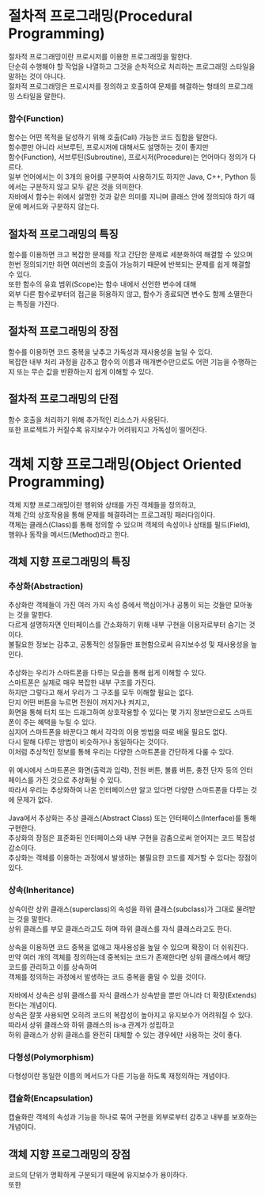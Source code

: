 # 절차적 프로그래밍(Procedural Programming)
절차적 프로그래밍이란 프로시저를 이용한 프로그래밍을 말한다.<br/>
단순히 수행해야 할 작업을 나열하고 그것을 순차적으로 처리하는 프로그래밍 스타일을 말하는 것이 아니다.<br/>
절차적 프로그래밍은 프로시저를 정의하고 호출하여 문제를 해결하는 형태의 프로그래밍 스타일을 말한다.
### 함수(Function)
함수는 어떤 목적을 달성하기 위해 호출(Call) 가능한 코드 집합을 말한다.<br/>
함수뿐만 아니라 서브루틴, 프로시저에 대해서도 설명하는 것이 좋지만<br/>
함수(Function), 서브루틴(Subroutine), 프로시저(Procedure)는 언어마다 정의가 다르다.<br/>
일부 언어에서는 이 3개의 용어를 구분하여 사용하기도 하지만 Java, C++, Python 등에서는 구분하지 않고 모두 같은 것을 의미한다.<br/>
자바에서 함수는 위에서 설명한 것과 같은 의미를 지니며 클래스 안에 정의되야 하기 때문에 메서드와 구분하지 않는다.
## 절차적 프로그래밍의 특징
함수를 이용하면 크고 복잡한 문제를 작고 간단한 문제로 세분화하여 해결할 수 있으며<br/>
한번 정의되기만 하면 여러번의 호출이 가능하기 때문에 반복되는 문제를 쉽게 해결할 수 있다.<br/>
또한 함수의 유효 범위(Scope)는 함수 내에서 선언한 변수에 대해<br/>
외부 다른 함수로부터의 접근을 허용하지 않고, 함수가 종료되면 변수도 함께 소멸한다는 특징을 가진다.
## 절차적 프로그래밍의 장점
함수를 이용하면 코드 중복을 낮추고 가독성과 재사용성을 높일 수 있다.<br/>
복잡한 내부 처리 과정을 감추고 함수의 이름과 매개변수만으로도 어떤 기능을 수행하는지 또는 무슨 값을 반환하는지 쉽게 이해할 수 있다.
## 절차적 프로그래밍의 단점
함수 호출을 처리하기 위해 추가적인 리소스가 사용된다.<br/>
또한 프로젝트가 커질수록 유지보수가 어려워지고 가독성이 떨어진다.
# 객체 지향 프로그래밍(Object Oriented Programming)
객체 지향 프로그래밍이란 행위와 상태를 가진 객체들을 정의하고,<br/>
객체 간의 상호작용을 통해 문제를 해결하려는 프로그래밍 패러다임이다.<br/>
객체는 클래스(Class)를 통해 정의할 수 있으며 객체의 속성이나 상태를 필드(Field), 행위나 동작을 메서드(Method)라고 한다.
## 객체 지향 프로그래밍의 특징
### 추상화(Abstraction)
추상화란 객체들이 가진 여러 가지 속성 중에서 핵심이거나 공통이 되는 것들만 모아놓는 것을 말한다.<br/>
다르게 설명하자면 인터페이스를 간소화하기 위해 내부 구현을 이용자로부터 숨기는 것이다.<br/>
불필요한 정보는 감추고, 공통적인 성질들만 표현함으로써 유지보수성 및 재사용성을 높인다.<br/>
<br/>
추상화는 우리가 스마트폰을 다루는 모습을 통해 쉽게 이해할 수 있다.<br/>
스마트폰은 실제로 매우 복잡한 내부 구조를 가진다.<br/>
하지만 그렇다고 해서 우리가 그 구조를 모두 이해할 필요는 없다.<br/>
단지 어떤 버튼을 누르면 전원이 꺼지거나 켜지고,<br/>
화면을 통해 터치 또는 드래그하여 상호작용할 수 있다는 몇 가지 정보만으로도 스마트폰이 주는 혜택을 누릴 수 있다.<br/>
심지어 스마트폰을 바꾼다고 해서 각각의 이용 방법을 따로 배울 필요도 없다.<br/>
다시 말해 다루는 방법이 비슷하거나 동일하다는 것이다.<br/>
이처럼 추상적인 정보를 통해 우리는 다양한 스마트폰을 간단하게 다룰 수 있다.<br>
<br/>
위 예시에서 스마트폰은 화면(출력과 입력), 전원 버튼, 볼륨 버튼, 충전 단자 등의 인터페이스를 가진 것으로 추상화될 수 있다.<br/>
따라서 우리는 추상화하여 나온 인터페이스만 알고 있다면 다양한 스마트폰을 다루는 것에 문제가 없다.<br/>
<br/>
Java에서 추상화는 추상 클래스(Abstract Class) 또는 인터페이스(Interface)를 통해 구현한다.<br/>
추상화의 장점은 표준화된 인터페이스와 내부 구현을 감춤으로써 얻어지는 코드 복잡성 감소이다.<br/>
추상화는 객체를 이용하는 과정에서 발생하는 불필요한 코드를 제거할 수 있다는 장점이 있다.

### 상속(Inheritance)
상속이란 상위 클래스(superclass)의 속성을 하위 클래스(subclass)가 그대로 물려받는 것을 말한다.<br/>
상위 클래스를 부모 클래스라고도 하며 하위 클래스를 자식 클래스라고도 한다.<br/>
<br/>
상속을 이용하면 코드 중복을 없애고 재사용성을 높일 수 있으며 확장이 더 쉬워진다.<br/>
만약 여러 개의 객체를 정의하는데 중복되는 코드가 존재한다면 상위 클래스에서 해당 코드를 관리하고 이를 상속하여<br/>
객체를 정의하는 과정에서 발생하는 코드 중복을 줄일 수 있을 것이다.<br/>
<br/>
자바에서 상속은 상위 클래스를 자식 클래스가 상속받을 뿐만 아니라 더 확장(Extends)한다는 개념이다.<br/>
상속은 잘못 사용되면 오히려 코드의 복잡성이 높아지고 유지보수가 어려워질 수 있다.<br/>
따라서 상위 클래스와 하위 클래스의 is-a 관계가 성립하고<br/>
하위 클래스가 상위 클래스를 완전히 대체할 수 있는 경우에만 사용하는 것이 좋다.

### 다형성(Polymorphism)
다형성이란 동일한 이름의 메서드가 다른 기능을 하도록 재정의하는 개념이다.<br/>

### 캡슐화(Encapsulation)
캡슐화란 객체의 속성과 기능을 하나로 묶어 구현을 외부로부터 감추고 내부를 보호하는 개념이다.<br/>

## 객체 지향 프로그래밍의 장점
코드의 단위가 명확하게 구분되기 때문에 유지보수가 용이하다.<br/>
또한   